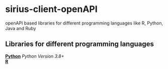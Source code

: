 # sirius-client-openAPI

openAPI based libraries for different  programming languages like R, Python, Java and Ruby

## Libraries for different programming languages

[**Python**](client-api_python) *Python Version 3.8+*  
[**R**](client-api_r)  
